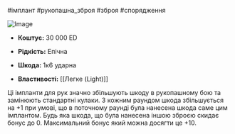 #імплант #рукопашна_зброя #зброя #спорядження

<img src="https://static.wikia.nocookie.net/cyberpunk/images/9/9e/Cw_arms_strongarms.png/revision/latest?cb=20210605080249)" alt="Image"/>

- **Коштує:** 30 000 ED
- **Рідкість:** Епічна

- **Шкода:** 1к6 ударна
- **Властивості:** [[Легке (Light)]]

Ці імпланти для рук значно збільшують шкоду в рукопашному бою та замінюють стандартні  кулаки. З кожним раундом шкода збільшується на +1 при умові, що в поточному раунді була нанесена шкода саме цим імплантом. Будь яка шкода, що була нанесена іншою зброєю скидає бонус до 0. Максимальний бонус який можна досягти це +10.